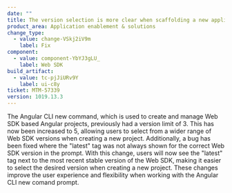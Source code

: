 ```yaml
---
date: ""
title: The version selection is more clear when scaffolding a new application with Angular CLI
product_area: Application enablement & solutions
change_type:
  - value: change-VSkj2iV9m
    label: Fix
component:
  - value: component-YbYJ3gLU_
    label: Web SDK
build_artifact:
  - value: tc-pjJiURv9Y
    label: ui-c8y
ticket: MTM-57339
version: 1019.13.3
---
```

The Angular CLI new command, which is used to create and manage Web SDK based Angular projects, previously had a version limit of 3. This has now been increased to 5, allowing users to select from a wider range of Web SDK versions when creating a new project. Additionally, a bug has been fixed where the "latest" tag was not always shown for the correct Web SDK version in the prompt. With this change, users will now see the "latest" tag next to the most recent stable version of the Web SDK, making it easier to select the desired version when creating a new project. These changes improve the user experience and flexibility when working with the Angular CLI new comand prompt.
